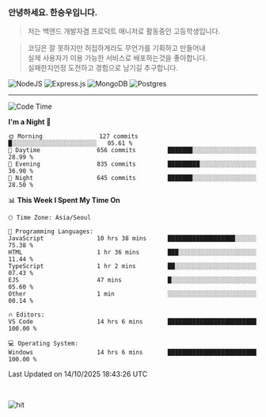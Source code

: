 ### 안녕하세요. 한승우입니다.

> 저는 백엔드 개발자겸 프로덕트 매니저로 활동중인 고등학생입니다.

> 코딩은 잘 못하지만 허접하게라도 무언가를 기획하고 만들어내<br>
> 실제 사용자가 이용 가능한 서비스로 배포하는것을 좋아합니다.<br>
> 실패한지언정 도전하고 경험으로 남기길 추구합니다.

![NodeJS](https://img.shields.io/badge/node.js-6DA55F?style=for-the-badge&logo=node.js&logoColor=white) 
![Express.js](https://img.shields.io/badge/express.js-%23404d59.svg?style=for-the-badge&logo=express&logoColor=%2361DAFB) ![MongoDB](https://img.shields.io/badge/MongoDB-%234ea94b.svg?style=for-the-badge&logo=mongodb&logoColor=white) ![Postgres](https://img.shields.io/badge/postgres-%23316192.svg?style=for-the-badge&logo=postgresql&logoColor=white)

---


<!--START_SECTION:waka-->
![Code Time](http://img.shields.io/badge/Code%20Time-550%20hrs%2041%20mins-blue)

**I'm a Night 🦉** 

```text
🌞 Morning                127 commits         █░░░░░░░░░░░░░░░░░░░░░░░░   05.61 % 
🌆 Daytime                656 commits         ███████░░░░░░░░░░░░░░░░░░   28.99 % 
🌃 Evening                835 commits         █████████░░░░░░░░░░░░░░░░   36.90 % 
🌙 Night                  645 commits         ███████░░░░░░░░░░░░░░░░░░   28.50 % 
```


📊 **This Week I Spent My Time On** 

```text
🕑︎ Time Zone: Asia/Seoul

💬 Programming Languages: 
JavaScript               10 hrs 38 mins      ███████████████████░░░░░░   75.38 % 
HTML                     1 hr 36 mins        ███░░░░░░░░░░░░░░░░░░░░░░   11.44 % 
TypeScript               1 hr 2 mins         ██░░░░░░░░░░░░░░░░░░░░░░░   07.43 % 
EJS                      47 mins             █░░░░░░░░░░░░░░░░░░░░░░░░   05.60 % 
Other                    1 min               ░░░░░░░░░░░░░░░░░░░░░░░░░   00.14 % 

🔥 Editors: 
VS Code                  14 hrs 6 mins       █████████████████████████   100.00 % 

💻 Operating System: 
Windows                  14 hrs 6 mins       █████████████████████████   100.00 % 
```


 Last Updated on 14/10/2025 18:43:26 UTC
<!--END_SECTION:waka-->

<br>

![hit](https://myhits.vercel.app/api/hit/https%3A%2F%2Fgithub.com%2Fhqnseung?color=bluelabel=hit&size=small)
